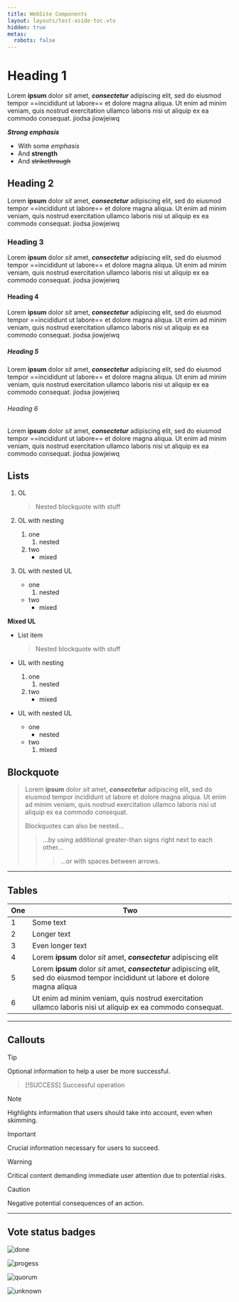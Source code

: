 ```yaml
---
title: WebSite Components
layout: layouts/test-aside-toc.vto
hidden: true
metas:
  robots: false
---
```


# Heading 1

Lorem **ipsum** dolor *sit* amet, ***consectetur*** adipiscing elit, sed do eiusmod tempor ==incididunt ut labore== et dolore magna aliqua. Ut enim ad minim veniam, quis nostrud exercitation ullamco laboris nisi ut aliquip ex ea commodo consequat. jiodsa jiowjeiwq

***Strong emphasis***

- With some *emphasis*
- And **strength**
- And ~~strikethrough~~

## Heading 2 

Lorem **ipsum** dolor *sit* amet, ***consectetur*** adipiscing elit, sed do eiusmod tempor ==incididunt ut labore== et dolore magna aliqua. Ut enim ad minim veniam, quis nostrud exercitation ullamco laboris nisi ut aliquip ex ea commodo consequat. jiodsa jiowjeiwq

### Heading 3 

Lorem **ipsum** dolor *sit* amet, ***consectetur*** adipiscing elit, sed do eiusmod tempor ==incididunt ut labore== et dolore magna aliqua. Ut enim ad minim veniam, quis nostrud exercitation ullamco laboris nisi ut aliquip ex ea commodo consequat. jiodsa jiowjeiwq

#### Heading 4 

Lorem **ipsum** dolor *sit* amet, ***consectetur*** adipiscing elit, sed do eiusmod tempor ==incididunt ut labore== et dolore magna aliqua. Ut enim ad minim veniam, quis nostrud exercitation ullamco laboris nisi ut aliquip ex ea commodo consequat. jiodsa jiowjeiwq

##### Heading 5 

Lorem **ipsum** dolor *sit* amet, ***consectetur*** adipiscing elit, sed do eiusmod tempor ==incididunt ut labore== et dolore magna aliqua. Ut enim ad minim veniam, quis nostrud exercitation ullamco laboris nisi ut aliquip ex ea commodo consequat. jiodsa jiowjeiwq

###### Heading 6 

Lorem **ipsum** dolor *sit* amet, ***consectetur*** adipiscing elit, sed do eiusmod tempor ==incididunt ut labore== et dolore magna aliqua. Ut enim ad minim veniam, quis nostrud exercitation ullamco laboris nisi ut aliquip ex ea commodo consequat. jiodsa jiowjeiwq

## Lists  

1. OL

    > Nested blockquote with stuff

2. OL with nesting
    1. one
        1. nested
    2. two
        - mixed
3. OL with nested UL
    - one
        1. nested
    - two
        - mixed

**Mixed UL**

- List item

    > Nested blockquote with stuff

- UL with nesting
    1. one
        1. nested
    2. two
        - mixed
- UL with nested UL
    - one
        - nested
    - two
        1. mixed

## Blockquote

> Lorem **ipsum** dolor *sit* amet, ***consectetur*** adipiscing elit, sed do eiusmod tempor incididunt ut labore et dolore magna aliqua. Ut enim ad minim veniam, quis nostrud exercitation ullamco laboris nisi ut aliquip ex ea commodo consequat.  
> 
> Blockquotes can also be nested...
>
> > ...by using additional greater-than signs right next to each other...
> >
> > > ...or with spaces between arrows.

---

## Tables

|One | Two |
|----|-----|
|1|Some text |
|2|Longer text |
|3|Even longer text |
|4|Lorem **ipsum** dolor *sit* amet, ***consectetur*** adipiscing elit|
|5|Lorem **ipsum** dolor *sit* amet, ***consectetur*** adipiscing elit, sed do eiusmod tempor incididunt ut labore et dolore magna aliqua |.  |
|6|Ut enim ad minim veniam, quis nostrud exercitation ullamco laboris nisi ut aliquip ex ea commodo consequat.|

---

## Callouts

> [!TIP]
> Optional information to help a user be more successful.

> [!SUCCESS]
> Successful operation

> [!NOTE]  
> Highlights information that users should take into account, even when skimming.

> [!IMPORTANT]  
> Crucial information necessary for users to succeed.

> [!WARNING]  
> Critical content demanding immediate user attention due to potential risks.

> [!CAUTION]
> Negative potential consequences of an action.

---

## Vote status badges

![done](/votes/vote-closed.svg)

![progess](/votes/progress-5.svg)

![quorum](/votes/vote-quorum.svg)

![unknown](/votes/vote-unknown.svg)